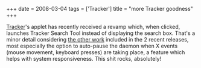 +++
date = 2008-03-04
tags = ['Tracker']
title = "more Tracker goodness"
+++

[Tracker]\'s applet has recently received a revamp which, when clicked,
launches Tracker Search Tool instead of displaying the search box.
That\'s a minor detail considering [the other work] included in the 2
recent releases, most especially the option to auto-pause the daemon
when X events (mouse movement, keyboard presses) are taking place, a
feature which helps with system responsiveness. This shit rocks,
absolutely!

  [Tracker]: http://projects.gnome.org/tracker/
  [the other work]: http://jamiemcc.livejournal.com/11308.html
